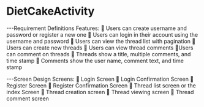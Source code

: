 DietCakeActivity
================

---Requirement Definitions
Features:
 Users can create username and password or register a new one
 Users can login in their account using the username and password
 Users can view the thread list with pagination
 Users can create new threads
 Users can view thread comments
 Users can comment on threads
 Threads show a title, multiple comments, and time stamp
 Comments show the user name, comment text, and time stamp


---Screen Design
Screens:
 Login Screen
 Login Confirmation Screen
 Register Screen
 Register Confirmation Screen
 Thread list screen or the index Screen
 Thread creation screen
 Thread viewing screen
 Thread comment screen

